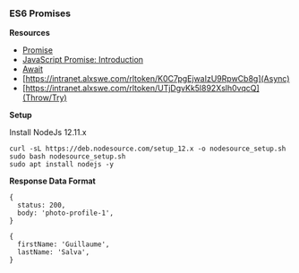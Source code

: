 ### ES6 Promises

**Resources**

- [Promise](https://intranet.alxswe.com/rltoken/j_0FTFbkTg42JMcAbNPOVQ)
- [JavaScript Promise: Introduction](https://intranet.alxswe.com/rltoken/2Q2LzNFokcUwpA2u3FKG6Q)
- [Await](https://intranet.alxswe.com/rltoken/UXb3S2PMBe-SLJ55isMcow)
- [https://intranet.alxswe.com/rltoken/K0C7pgEjwaIzU9RpwCb8g](Async)
- [https://intranet.alxswe.com/rltoken/UTjDgvKk5l892Xslh0vqcQ](Throw/Try)

**Setup**

Install NodeJs 12.11.x

```
curl -sL https://deb.nodesource.com/setup_12.x -o nodesource_setup.sh
sudo bash nodesource_setup.sh
sudo apt install nodejs -y
```

**Response Data Format**

```
{
  status: 200,
  body: 'photo-profile-1',
}

{
  firstName: 'Guillaume',
  lastName: 'Salva',
}
```

